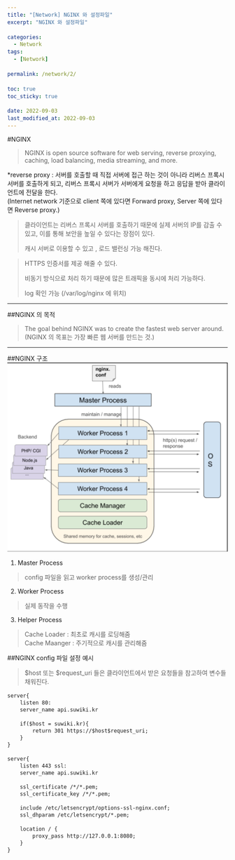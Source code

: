 ```yaml
---
title: "[Network] NGINX 와 설정파일"
excerpt: "NGINX 와 설정파일"

categories:
  - Network
tags:
  - [Network]

permalink: /network/2/

toc: true
toc_sticky: true

date: 2022-09-03
last_modified_at: 2022-09-03
---
```

#NGINX
>NGINX is open source software for web serving, reverse proxying, caching, load balancing, media streaming, and more.

*reverse proxy : 서버를 호출할 때 직접 서버에 접근 하는 것이 아니라 리버스 프록시 서버를 호출하게 되고, 리버스 프록시 서버가 서버에게 요청을 하고 응답을 받아 클라이언트에 전달을 한다.<br>
(Internet network 기준으로 client 쪽에 있다면 Forward proxy, Server 쪽에 있다면 Reverse proxy.)
> 클라이언트는 리버스 프록시 서버를 호출하기 때문에 실제 서버의 IP를 감출 수 있고, 이를 통해 보안을 높일 수 있다는 장점이 있다.
>
> 캐시 서버로 이용할 수 있고 , 로드 밸런싱 가능 해진다.

> HTTPS 인증서를 제공 해줄 수 있다.
> 
> 비동기 방식으로 처리 하기 때문에 많은 트래픽을 동시에 처리 가능하다.
> 
> log 확인 가능 (/var/log/nginx 에 위치)
---

##NGINX 의 목적
>The goal behind NGINX was to create the fastest web server around.<br>
> (NGINX 의 목표는 가장 빠른 웹 서버를 만드는 것.)
---

##NGINX 구조
![사진](/imgs/nginx1.jpg)

1. Master Process 
>config 파일을 읽고 worker process를 생성/관리
2. Worker Process
>실제 동작을 수행
3. Helper Process
> Cache Loader : 최초로 캐시를 로딩해줌 <br>
> Cache Maanger : 주기적으로 캐시를 관리해줌

##NGINX config 파일 설정 예시
>$host 또는 $request_uri 들은 클라이언트에서 받은 요청들을 참고하여 변수들 채워진다.
>
~~~
server{
    listen 80:
    server_name api.suwiki.kr
    
    if($host = suwiki.kr){
        return 301 https://$host$request_uri;
    }
}

server{
    listen 443 ssl:
    server_name api.suwiki.kr
    
    ssl_certificate /*/*.pem;
    ssl_certificate_key /*/*.pem;
    
    include /etc/letsencrypt/options-ssl-nginx.conf;
    ssl_dhparam /etc/letsencrypt/*.pem;
    
    location / {
        proxy_pass http://127.0.0.1:8080;
    }
}
~~~

